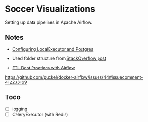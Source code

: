 # Soccer Visualizations

Setting up data pipelines in Apache Airflow.

## Notes

* [Configuring LocalExecutor and Postgres](https://airflow.apache.org/configuration.html)
* Used folder structure from [StackOverflow post](https://stackoverflow.com/a/51198029/4326704)

* [ETL Best Practices with Airflow](https://gtoonstra.github.io/etl-with-airflow/)

https://github.com/puckel/docker-airflow/issues/44#issuecomment-412233169

## Todo

- [ ] logging
- [ ] CeleryExecutor (with Redis)
